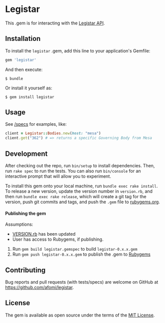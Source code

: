 # Legistar

This .gem is for interacting with the [Legistar API](https://webapi.legistar.com/Help).

## Installation

To install the `legistar` .gem, add this line to your application's Gemfile:

```ruby
gem 'legistar'
```

And then execute:

    $ bundle

Or install it yourself as:

    $ gem install legistar

## Usage

See [/specs](/spec/legistar/bodies_spec.rb) for examples, like:

```ruby
client = Legistar::Bodies.new(host: "mesa")
client.get("362") # => returns a specific Governing Body from Mesa
```

## Development

After checking out the repo, run `bin/setup` to install dependencies. Then, run `rake spec` to run the tests. You can also run `bin/console` for an interactive prompt that will allow you to experiment.

To install this gem onto your local machine, run `bundle exec rake install`. To release a new version, update the version number in `version.rb`, and then run `bundle exec rake release`, which will create a git tag for the version, push git commits and tags, and push the `.gem` file to [rubygems.org](https://rubygems.org).

#### Publishing the gem

Assumptions:

* [VERSION.rb](/lib/legistar/version.rb) has been updated
* User has access to Rubygems, if publishing.

1. Run `gem build legistar.gemspec` to build `legistar-0.x.x.gem`
1. Run `gem push legistar-0.x.x.gem` to publish the .gem to [Rubygems](https://wwww.rubygems.org)

## Contributing

Bug reports and pull requests (with tests/specs) are welcome on GitHub at https://github.com/afomi/legistar.

## License

The gem is available as open source under the terms of the [MIT License](https://opensource.org/licenses/MIT).
